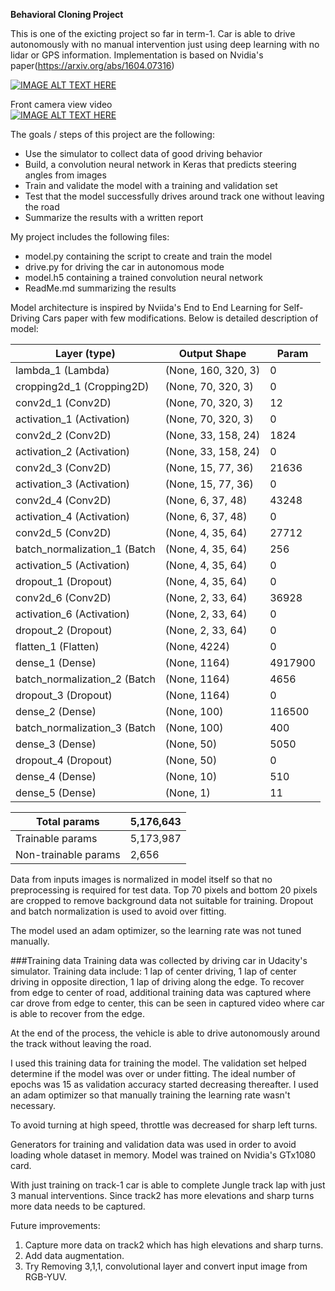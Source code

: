 
**Behavioral Cloning Project**

This is one of the exicting project so far in term-1. Car is able to drive autonomously with no manual intervention just using deep learning with no lidar or GPS information. Implementation is based on Nvidia's paper(https://arxiv.org/abs/1604.07316)

[![IMAGE ALT TEXT HERE](https://img.youtube.com/vi/rZX8sDl54V8/0.jpg)](https://www.youtube.com/watch?v=rZX8sDl54V8)

Front camera view video<br/>
[![IMAGE ALT TEXT HERE](https://img.youtube.com/vi/CS9U0x3s1JY/0.jpg)](https://www.youtube.com/watch?v=CS9U0x3s1JY)

The goals / steps of this project are the following:
* Use the simulator to collect data of good driving behavior
* Build, a convolution neural network in Keras that predicts steering angles from images
* Train and validate the model with a training and validation set
* Test that the model successfully drives around track one without leaving the road
* Summarize the results with a written report

My project includes the following files:
* model.py containing the script to create and train the model
* drive.py for driving the car in autonomous mode
* model.h5 containing a trained convolution neural network 
* ReadMe.md summarizing the results


Model architecture is inspired by Nviida's End to End Learning for Self-Driving Cars paper with few modifications. Below is detailed description of model:

| Layer (type)           |     Output Shape     |         Param    |
-------------------------|----------------------|-------------------|
|lambda_1 (Lambda)        |    (None, 160, 320, 3)    |  0        |
|cropping2d_1 (Cropping2D) |  (None, 70, 320, 3)     |   0         |
|conv2d_1 (Conv2D)          |  (None, 70, 320, 3)   |     12      |  
|activation_1 (Activation) |   (None, 70, 320, 3)   |     0       |  
|conv2d_2 (Conv2D)        |    (None, 33, 158, 24)  |     1824    | 
|activation_2 (Activation)  |  (None, 33, 158, 24)    |   0     |    
|conv2d_3 (Conv2D)        |    (None, 15, 77, 36)    |    21636    |
|activation_3 (Activation) |  (None, 15, 77, 36)    |    0       | 
|conv2d_4 (Conv2D)         |   (None, 6, 37, 48)    |     43248   |  
|activation_4 (Activation) |   (None, 6, 37, 48)    |     0       |  
|conv2d_5 (Conv2D)         |  (None, 4, 35, 64)     |    27712    | 
|batch_normalization_1 (Batch| (None, 4, 35, 64)    |     256     |  
|activation_5 (Activation)   | (None, 4, 35, 64)    |    0        | 
|dropout_1 (Dropout)       |   (None, 4, 35, 64)    |     0       |  
|conv2d_6 (Conv2D)         |   (None, 2, 33, 64)    |     36928   |  
|activation_6 (Activation) |   (None, 2, 33, 64)    |    0        | 
|dropout_2 (Dropout)       |   (None, 2, 33, 64)    |     0       |  
|flatten_1 (Flatten)       |   (None, 4224)         |     0       |  
|dense_1 (Dense)           |   (None, 1164)         |     4917900 |  
|batch_normalization_2 (Batch |(None, 1164)         |     4656     | 
|dropout_3 (Dropout)        |  (None, 1164)         |     0        | 
|dense_2 (Dense)          |   (None, 100)           |    116500    |
|batch_normalization_3 (Batch| (None, 100)          |     400     |  
|dense_3 (Dense)           |   (None, 50)           |     5050    |  
|dropout_4 (Dropout)       |   (None, 50)           |     0       |  
|dense_4 (Dense)           |   (None, 10)           |     510     |  
|dense_5 (Dense)           |   (None, 1)            |     11      |  


|Total params| 5,176,643|
------|--|
|Trainable params| 5,173,987|
|Non-trainable params| 2,656|

Data from inputs images is normalized in model itself so that no preprocessing is required for test data. Top 70 pixels and bottom 20 pixels are cropped to remove background data not suitable for training. Dropout and batch normalization is used to avoid over fitting.

The model used an adam optimizer, so the learning rate was not tuned manually.

###Training data
Training data was collected by driving car in Udacity's simulator. Training data include: 1 lap of center driving, 1 lap of center driving in opposite direction, 1 lap of driving along the edge.
To recover from edge to center of road, additional training data was captured where car drove from edge to center, this can be seen in captured video where car is able to recover from the edge. 

At the end of the process, the vehicle is able to drive autonomously around the track without leaving the road.

I used this training data for training the model. The validation set helped determine if the model was over or under fitting. The ideal number of epochs was 15 as validation accuracy started decreasing thereafter. I used an adam optimizer so that manually training the learning rate wasn't necessary.

To avoid turning at high speed, throttle was decreased for sharp left turns.

Generators for training and validation data was used in order to avoid loading whole dataset in memory. Model was trained on Nvidia's GTx1080 card.

With just training on track-1 car is able to complete Jungle track lap with just 3 manual interventions. Since track2 has more elevations and sharp turns more data needs to be captured.

Future improvements:

1. Capture more data on track2 which has high elevations and sharp turns.
2. Add data augmentation.
3. Try Removing 3,1,1, convolutional layer and convert input image from RGB-YUV. 

